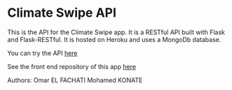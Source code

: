 # Climate Swipe API

This is the API for the Climate Swipe app. It is a RESTful API built with Flask and Flask-RESTful. It is hosted on Heroku and uses a MongoDb database.

You can try the API [here](https://strangeback-a040ac93e706.herokuapp.com/docs)

See the front end repository of this app [here](https://github.com/ofachati/ClimateSwipe)


Authors:
Omar EL FACHATI
Mohamed KONATE
